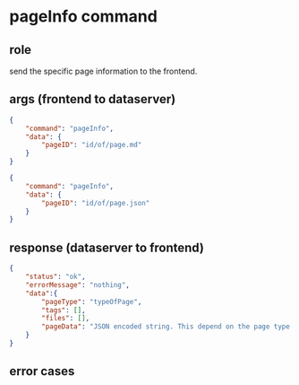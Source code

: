 # pageInfo command
## role
 send the specific page information to the frontend.

## args (frontend to dataserver)
```json
{
    "command": "pageInfo",
    "data": {
        "pageID": "id/of/page.md"
    }
}
```
```json
{
    "command": "pageInfo",
    "data": {
        "pageID": "id/of/page.json"
    }
}
```

## response (dataserver to frontend)
```json
{
    "status": "ok",
    "errorMessage": "nothing",
    "data":{
        "pageType": "typeOfPage",
        "tags": [],
        "files": [],
        "pageData": "JSON encoded string. This depend on the page type."
    }
}
```

## error cases



